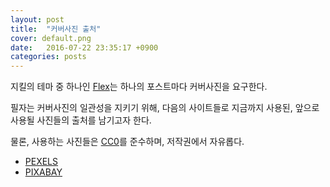 ```yaml
---
layout: post
title:  "커버사진 출처"
cover: default.png
date:   2016-07-22 23:35:17 +0900
categories: posts
---
```


지킬의 테마 중 하나인 [Flex](http://the-development.github.io/flex/)는 하나의 포스트마다 커버사진을 요구한다.

필자는 커버사진의 일관성을 지키기 위해, 다음의 사이트들로 지금까지 사용된, 앞으로 사용될 사진들의 출처를 남기고자 한다.

물론, 사용하는 사진들은 [CC0](https://creativecommons.org/publicdomain/zero/1.0/deed.ko)를 준수하며, 저작권에서 자유롭다.

- [PEXELS](https://www.pexels.com/search/black-and-white/)
- [PIXABAY](https://pixabay.com/ko/photos/black%20and%20white/)
